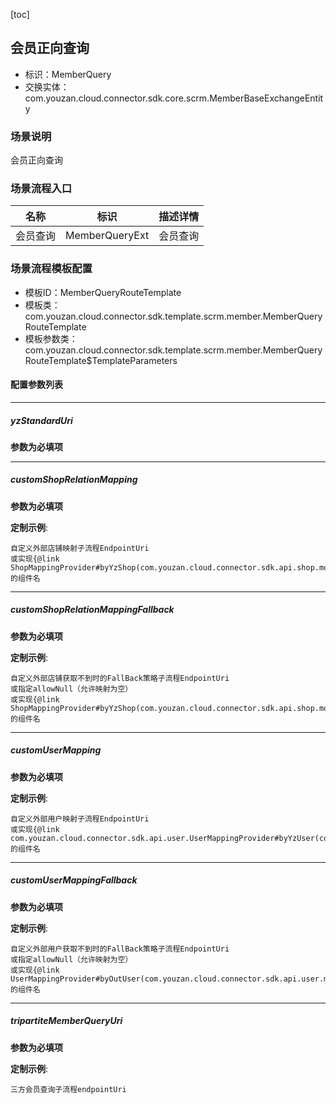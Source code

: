 [toc]

## 会员正向查询
- 标识：MemberQuery
- 交换实体：com.youzan.cloud.connector.sdk.core.scrm.MemberBaseExchangeEntity
### 场景说明
会员正向查询
### 场景流程入口

名称 | 标识 | 描述详情
---|---|---
会员查询 | MemberQueryExt | 会员查询

### 场景流程模板配置
- 模板ID：MemberQueryRouteTemplate
- 模板类：com.youzan.cloud.connector.sdk.template.scrm.member.MemberQueryRouteTemplate
- 模板参数类：com.youzan.cloud.connector.sdk.template.scrm.member.MemberQueryRouteTemplate$TemplateParameters

#### 配置参数列表

---
##### yzStandardUri
> 

**参数为必填项**

---
##### customShopRelationMapping
> 

**参数为必填项**


**定制示例**:
```
自定义外部店铺映射子流程EndpointUri
或实现{@link ShopMappingProvider#byYzShop(com.youzan.cloud.connector.sdk.api.shop.model.ByYzShopQryParam)}的组件名
```
---
##### customShopRelationMappingFallback
> 

**参数为必填项**


**定制示例**:
```
自定义外部店铺获取不到时的FallBack策略子流程EndpointUri
或指定allowNull（允许映射为空）
或实现{@link ShopMappingProvider#byYzShop(com.youzan.cloud.connector.sdk.api.shop.model.ByYzShopQryParam)}的组件名
```
---
##### customUserMapping
> 

**参数为必填项**


**定制示例**:
```
自定义外部用户映射子流程EndpointUri
或实现{@link com.youzan.cloud.connector.sdk.api.user.UserMappingProvider#byYzUser(com.youzan.cloud.connector.sdk.api.user.model.ByYzUserQryParam)}的组件名
```
---
##### customUserMappingFallback
> 

**参数为必填项**


**定制示例**:
```
自定义外部用户获取不到时的FallBack策略子流程EndpointUri
或指定allowNull（允许映射为空）
或实现{@link UserMappingProvider#byOutUser(com.youzan.cloud.connector.sdk.api.user.model.ByOutUserQryParam)}的组件名
```
---
##### tripartiteMemberQueryUri
> 

**参数为必填项**


**定制示例**:
```
三方会员查询子流程endpointUri
```

